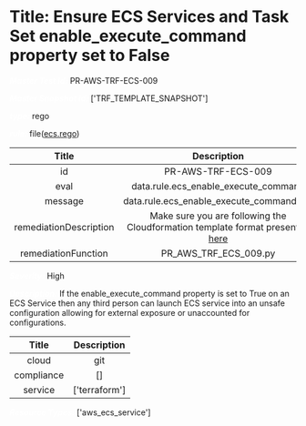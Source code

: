 



# Title: Ensure ECS Services and Task Set enable_execute_command property set to False


***<font color="white">Master Test Id:</font>*** PR-AWS-TRF-ECS-009

***<font color="white">Master Snapshot Id:</font>*** ['TRF_TEMPLATE_SNAPSHOT']

***<font color="white">type:</font>*** rego

***<font color="white">rule:</font>*** file([ecs.rego])  
  
  
  
  

|Title|Description|
| :---: | :---: |
|id|PR-AWS-TRF-ECS-009|
|eval|data.rule.ecs_enable_execute_command|
|message|data.rule.ecs_enable_execute_command_err|
|remediationDescription|Make sure you are following the Cloudformation template format presented <a href='https://registry.terraform.io/providers/hashicorp/aws/latest/docs/resources/ecs_service#enable_execute_command' target='_blank'>here</a>|
|remediationFunction|PR_AWS_TRF_ECS_009.py|


***<font color="white">Severity:</font>*** High

***<font color="white">Description:</font>*** If the enable_execute_command property is set to True on an ECS Service then any third person can launch ECS service into an unsafe configuration allowing for external exposure or unaccounted for configurations.  
  
  

|Title|Description|
| :---: | :---: |
|cloud|git|
|compliance|[]|
|service|['terraform']|


***<font color="white">Resource Types:</font>*** ['aws_ecs_service']


[ecs.rego]: https://github.com/prancer-io/prancer-compliance-test/tree/master/aws/terraform/ecs.rego
